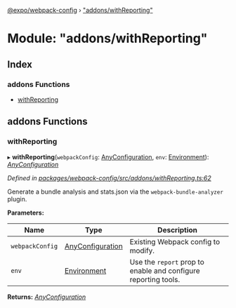 [@expo/webpack-config](../README.md) › ["addons/withReporting"](_addons_withreporting_.md)

# Module: "addons/withReporting"

## Index

### addons Functions

* [withReporting](_addons_withreporting_.md#withreporting)

## addons Functions

###  withReporting

▸ **withReporting**(`webpackConfig`: [AnyConfiguration](_types_.md#anyconfiguration), `env`: [Environment](_types_.md#environment)): *[AnyConfiguration](_types_.md#anyconfiguration)*

*Defined in [packages/webpack-config/src/addons/withReporting.ts:62](https://github.com/expo/expo-cli/blob/61a3bbc1/packages/webpack-config/src/addons/withReporting.ts#L62)*

Generate a bundle analysis and stats.json via the `webpack-bundle-analyzer` plugin.

**Parameters:**

Name | Type | Description |
------ | ------ | ------ |
`webpackConfig` | [AnyConfiguration](_types_.md#anyconfiguration) | Existing Webpack config to modify. |
`env` | [Environment](_types_.md#environment) | Use the `report` prop to enable and configure reporting tools. |

**Returns:** *[AnyConfiguration](_types_.md#anyconfiguration)*

